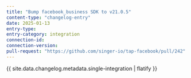 ```yaml
---
title: "Bump facebook_business SDK to v21.0.5"
content-type: "changelog-entry"
date: 2025-01-13
entry-type: 
entry-category: integration
connection-id: 
connection-version: 
pull-request: "https://github.com/singer-io/tap-facebook/pull/242"
---
```

{{ site.data.changelog.metadata.single-integration | flatify }}